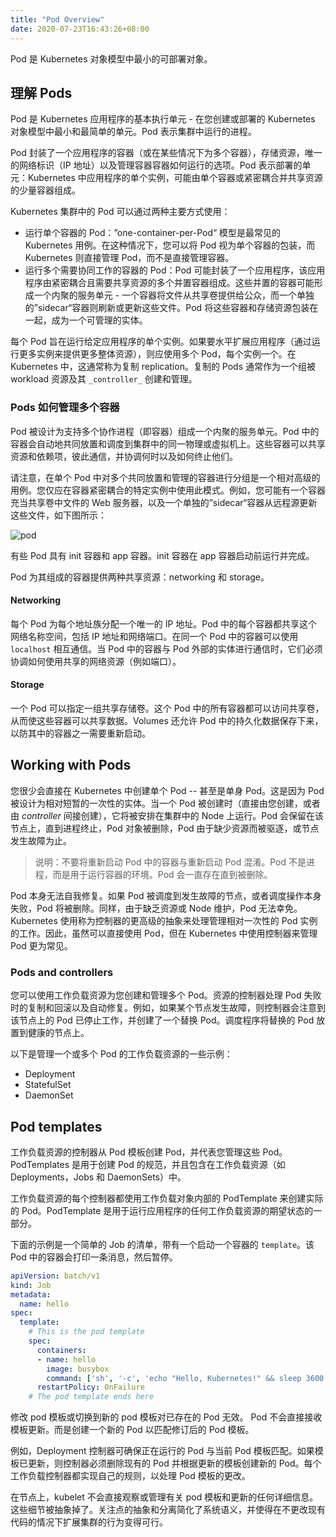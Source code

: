 ```yaml
---
title: "Pod Overview"
date: 2020-07-23T16:43:26+08:00
---
```


Pod 是 Kubernetes 对象模型中最小的可部署对象。

## 理解 Pods

Pod 是 Kubernetes 应用程序的基本执行单元 - 在您创建或部署的 Kubernetes 对象模型中最小和最简单的单元。Pod 表示集群中运行的进程。

Pod 封装了一个应用程序的容器（或在某些情况下为多个容器），存储资源，唯一的网络标识（IP 地址）以及管理容器容器如何运行的选项。Pod 表示部署的单元：Kubernetes 中应用程序的单个实例，可能由单个容器或紧密耦合并共享资源的少量容器组成。

Kubernetes 集群中的 Pod 可以通过两种主要方式使用：

- 运行单个容器的 Pod：”one-container-per-Pod“ 模型是最常见的 Kubernetes 用例。在这种情况下，您可以将 Pod 视为单个容器的包装，而 Kubernetes 则直接管理 Pod，而不是直接管理容器。
- 运行多个需要协同工作的容器的 Pod：Pod 可能封装了一个应用程序，该应用程序由紧密耦合且需要共享资源的多个并置容器组成。这些并置的容器可能形成一个内聚的服务单元 - 一个容器将文件从共享卷提供给公众，而一个单独的”sidecar“容器则刷新或更新这些文件。Pod 将这些容器和存储资源包装在一起，成为一个可管理的实体。

每个 Pod 旨在运行给定应用程序的单个实例。如果要水平扩展应用程序（通过运行更多实例来提供更多整体资源），则应使用多个 Pod，每个实例一个。在 Kubernetes 中，这通常称为复制 replication。复制的 Pods 通常作为一个组被 workload 资源及其 `_controller_`  创建和管理。

### Pods 如何管理多个容器

Pod 被设计为支持多个协作进程（即容器）组成一个内聚的服务单元。Pod 中的容器会自动地共同放置和调度到集群中的同一物理或虚拟机上。这些容器可以共享资源和依赖项，彼此通信，并协调何时以及如何终止他们。

请注意，在单个 Pod 中对多个共同放置和管理的容器进行分组是一个相对高级的用例。您仅应在容器紧密耦合的特定实例中使用此模式。例如，您可能有一个容器充当共享卷中文件的 Web 服务器，以及一个单独的”sidecar“容器从远程源更新这些文件，如下图所示：

![pod](https://d33wubrfki0l68.cloudfront.net/aecab1f649bc640ebef1f05581bfcc91a48038c4/728d6/images/docs/pod.svg)

有些 Pod 具有 init 容器和 app 容器。init 容器在 app 容器启动前运行并完成。

Pod 为其组成的容器提供两种共享资源：networking 和 storage。

#### Networking

每个 Pod 为每个地址族分配一个唯一的 IP 地址。Pod 中的每个容器都共享这个网络名称空间，包括 IP 地址和网络端口。在同一个 Pod 中的容器可以使用 `localhost` 相互通信。当 Pod 中的容器与 Pod 外部的实体进行通信时，它们必须协调如何使用共享的网络资源（例如端口）。

#### Storage

一个 Pod 可以指定一组共享存储卷。这个 Pod 中的所有容器都可以访问共享卷，从而使这些容器可以共享数据。Volumes 还允许 Pod 中的持久化数据保存下来，以防其中的容器之一需要重新启动。

## Working with Pods

您很少会直接在 Kubernetes 中创建单个 Pod -- 甚至是单身 Pod。这是因为 Pod 被设计为相对短暂的一次性的实体。当一个 Pod 被创建时（直接由您创建，或者由 _controller_ 间接创建），它将被安排在集群中的 Node 上运行。Pod 会保留在该节点上，直到进程终止，Pod 对象被删除，Pod 由于缺少资源而被驱逐，或节点发生故障为止。

> 说明：不要将重新启动 Pod 中的容器与重新启动 Pod 混淆。Pod 不是进程，而是用于运行容器的环境。Pod 会一直存在直到被删除。

Pod 本身无法自我修复。如果 Pod 被调度到发生故障的节点，或者调度操作本身失败，Pod 将被删除。同样，由于缺乏资源或 Node 维护，Pod 无法幸免。Kubernetes 使用称为控制器的更高级的抽象来处理管理相对一次性的 Pod 实例的工作。因此，虽然可以直接使用 Pod，但在 Kubernetes 中使用控制器来管理 Pod 更为常见。

### Pods and controllers

您可以使用工作负载资源为您创建和管理多个 Pod。资源的控制器处理 Pod 失败时的复制和回滚以及自动修复。例如，如果某个节点发生故障，则控制器会注意到该节点上的 Pod 已停止工作，并创建了一个替换 Pod。调度程序将替换的 Pod 放置到健康的节点上。

以下是管理一个或多个 Pod 的工作负载资源的一些示例：

- Deployment
- StatefulSet
- DaemonSet

## Pod templates

工作负载资源的控制器从 Pod 模板创建 Pod，并代表您管理这些 Pod。 PodTemplates 是用于创建 Pod 的规范，并且包含在工作负载资源（如 Deployments，Jobs 和 DaemonSets）中。

工作负载资源的每个控制器都使用工作负载对象内部的 PodTemplate 来创建实际的 Pod。PodTemplate 是用于运行应用程序的任何工作负载资源的期望状态的一部分。

下面的示例是一个简单的 Job 的清单，带有一个启动一个容器的 `template`。该 Pod 中的容器会打印一条消息，然后暂停。

```yaml
apiVersion: batch/v1
kind: Job
metadata:
  name: hello
spec:
  template:
    # This is the pod template
    spec:
      containers:
      - name: hello
        image: busybox
        command: ['sh', '-c', 'echo "Hello, Kubernetes!" && sleep 3600']
      restartPolicy: OnFailure
    # The pod template ends here
```

修改 pod 模板或切换到新的 pod 模板对已存在的 Pod 无效。 Pod 不会直接接收模板更新。而是创建一个新的 Pod 以匹配修订后的 Pod 模板。

例如，Deployment 控制器可确保正在运行的 Pod 与当前 Pod 模板匹配。如果模板已更新，则控制器必须删除现有的 Pod 并根据更新的模板创建新的 Pod。每个工作负载控制器都实现自己的规则，以处理 Pod 模板的更改。

在节点上，kubelet 不会直接观察或管理有关 pod 模板和更新的任何详细信息。这些细节被抽象掉了。关注点的抽象和分离简化了系统语义，并使得在不更改现有代码的情况下扩展集群的行为变得可行。

 